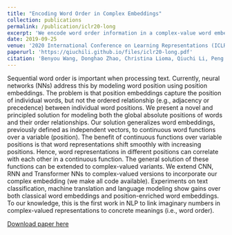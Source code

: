 ```yaml
---
title: "Encoding Word Order in Complex Embeddings"
collection: publications
permalink: /publication/iclr20-long
excerpt: 'We encode word order information in a complex-value word embedding mechanism.'
date: 2019-09-25
venue: '2020 International Conference on Learning Representations (ICLR 2020)'
paperurl: 'https://qiuchili.github.io/files/iclr20-long.pdf'
citation: 'Benyou Wang, Donghao Zhao, Christina Lioma, Qiuchi Li, Peng Zhang and Jakob Grue Simonsen. (2020). &quot;Encoding Word Order in Complex Embeddings.&quot; <i> 2020 International Conference on Learning Representations (ICLR 2020)</i>.'
---
```

Sequential word order is important when processing text. Currently, neural networks (NNs) address this by modeling word position using position embeddings. The problem is that position embeddings capture the position of individual words, but not the ordered relationship (e.g., adjacency or precedence) between individual word positions. We present a novel and principled solution for modeling both the global absolute positions of words and their order relationships. Our solution generalizes word embeddings, previously defined as independent vectors, to continuous word functions over a variable (position). The benefit of continuous functions over variable positions is that word representations shift smoothly with increasing positions. Hence, word representations in different positions can correlate with each other in a continuous function. The general solution of these functions can be extended to complex-valued variants. We extend CNN, RNN and Transformer NNs to complex-valued versions to incorporate our complex embedding (we make all code available). Experiments on text classification, machine translation and language modeling show gains over both classical word embeddings and position-enriched word embeddings. To our knowledge, this is the first work in NLP to link imaginary numbers in complex-valued representations to concrete meanings (i.e., word order).

[Download paper here](https://qiuchili.github.io/files/iclr20-long.pdf)

